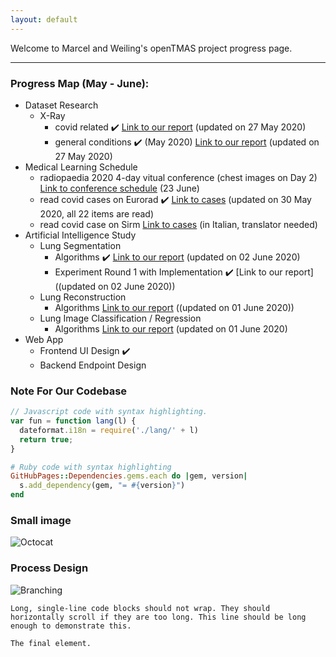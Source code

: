 ```yaml
---
layout: default
---
```


Welcome to Marcel and Weiling's openTMAS project progress page.

* * *

### Progress Map (May - June):

- Dataset Research
  - X-Ray
    - covid related ✔️ [Link to our report](./dataset-covid.html) (updated on 27 May 2020)
    - general conditions ✔️ (May 2020) [Link to our report](./dataset-general.html) (updated on 27 May 2020)
- Medical Learning Schedule 
  - radiopaedia 2020 4-day vitual conference (chest images on Day 2) [Link to conference schedule](https://radiopaedia.org/courses/radiopaedia-2020-virtual-conference#day2) (23 June)
  - read covid cases on Eurorad ✔️ [Link to cases](https://www.eurorad.org/advanced-search?search=COVID) (updated on 30 May 2020, all 22 items are read)
  - read covid case on Sirm [Link to cases](https://www.sirm.org/2020/05/31/covid-19-caso-115/) (in Italian, translator needed)
- Artificial Intelligence Study 
  - Lung Segmentation
    - Algorithms ✔️ [Link to our report](./segmentation.html) (updated on 02 June 2020)
    - Experiment Round 1 with Implementation ✔️ [Link to our report] ((updated on 02 June 2020))
  - Lung Reconstruction
    - Algorithms [Link to our report](./reconstruction.html) ((updated on 01 June 2020))
  - Lung Image Classification / Regression
    - Algorithms [Link to our report](./classification.html) (updated on 01 June 2020)
- Web App
  - Frontend UI Design  ✔️
  - Backend Endpoint Design


### Note For Our Codebase

```js
// Javascript code with syntax highlighting.
var fun = function lang(l) {
  dateformat.i18n = require('./lang/' + l)
  return true;
}
```

```ruby
# Ruby code with syntax highlighting
GitHubPages::Dependencies.gems.each do |gem, version|
  s.add_dependency(gem, "= #{version}")
end
```

### Small image

![Octocat](https://github.githubassets.com/images/icons/emoji/octocat.png)

### Process Design

![Branching](https://guides.github.com/activities/hello-world/branching.png)




```
Long, single-line code blocks should not wrap. They should horizontally scroll if they are too long. This line should be long enough to demonstrate this.
```

```
The final element.
```
